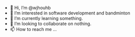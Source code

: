 - 👋 Hi, I’m @wjhouhb
- 👀 I’m interested in software development and bandminton
- 🌱 I’m currently learning something.
- 💞️ I’m looking to collaborate on nothing.
- 📫 How to reach me ...

<!---
wjhouhb/wjhouhb is a ✨ special ✨ repository because its `README.md` (this file) appears on your GitHub profile.
You can click the Preview link to take a look at your changes.
--->
